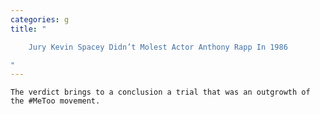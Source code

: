 ```yaml
---
categories: g
title: "

    Jury Kevin Spacey Didn’t Molest Actor Anthony Rapp In 1986

"
---
```



    The verdict brings to a conclusion a trial that was an outgrowth of the #MeToo movement.

